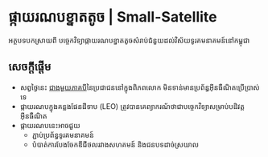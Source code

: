 # ផ្កាយរណបខ្នាតតូច | Small-Satellite
អត្ថបទបកស្រាយពី បច្ចេកវិទ្យាផ្កាយរណបខ្នាតតូចសំរាប់ជំនួយដល់វិស័យទូរគមនាគមន៍នៅកម្ពុជា

## សេចក្តីផ្តើម
* សព្វថ្ងៃនេះ [ជាងមួយភាគបី](https://www.itu.int/itu-d/reports/statistics/facts-figures-2021/)នៃប្រជាជននៅក្នុងពិភពលោក មិនទាន់មានប្រព័ន្ធអ៊ីនធឺណិតប្រើប្រាស់ទេ 
* ផ្កាយរណបក្នុងគន្លងផែនដីទាប (LEO) ត្រូវបានគេព្យាករណ័ថាជាបច្ចេកវិទ្យាសម្រាប់បដិវត្តអ៊ីនធឺណិត
* ផ្កាយរណបនេះអាចជួយ
  * ភ្ជាប់ប្រព័ន្ធទូរគមនាគមន៍ 
  * បំបាត់ការបែងចែកឌីជីថលរវាងសហគមន៍ និងជនបទដាច់ស្រយាល
